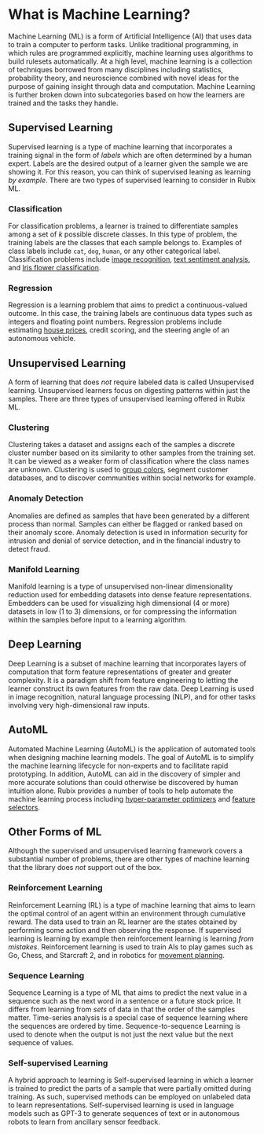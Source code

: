 # What is Machine Learning?
Machine Learning (ML) is a form of Artificial Intelligence (AI) that uses data to train a computer to perform tasks. Unlike traditional programming, in which rules are programmed explicitly, machine learning uses algorithms to build rulesets automatically. At a high level, machine learning is a collection of techniques borrowed from many disciplines including statistics, probability theory, and neuroscience combined with novel ideas for the purpose of gaining insight through data and computation. Machine Learning is further broken down into subcategories based on how the learners are trained and the tasks they handle.

## Supervised Learning
Supervised learning is a type of machine learning that incorporates a training signal in the form of *labels* which are often determined by a human expert. Labels are the desired output of a learner given the sample we are showing it. For this reason, you can think of supervised leaning as learning *by example*. There are two types of supervised learning to consider in Rubix ML.

### Classification
For classification problems, a learner is trained to differentiate samples among a set of *k* possible discrete classes. In this type of problem, the training labels are the classes that each sample belongs to. Examples of class labels include `cat`, `dog`, `human`, or any other categorical label. Classification problems include [image recognition](https://github.com/RubixML/CIFAR-10), [text sentiment analysis](https://github.com/RubixML/Sentiment), and [Iris flower classification](https://github.com/RubixML/Iris).

### Regression
Regression is a learning problem that aims to predict a continuous-valued outcome. In this case, the training labels are continuous data types such as integers and floating point numbers. Regression problems include estimating [house prices](https://github.com/RubixML/Housing), credit scoring, and the steering angle of an autonomous vehicle.

## Unsupervised Learning
A form of learning that does *not* require labeled data is called Unsupervised learning. Unsupervised learners focus on digesting patterns within just the samples. There are three types of unsupervised learning offered in Rubix ML.

### Clustering
Clustering takes a dataset and assigns each of the samples a discrete cluster number based on its similarity to other samples from the training set. It can be viewed as a weaker form of classification where the class names are unknown. Clustering is used to [group colors](https://github.com/RubixML/Colors), segment customer databases, and to discover communities within social networks for example.

### Anomaly Detection
Anomalies are defined as samples that have been generated by a different process than normal. Samples can either be flagged or ranked based on their anomaly score. Anomaly detection is used in information security for intrusion and denial of service detection, and in the financial industry to detect fraud.

### Manifold Learning
Manifold learning is a type of unsupervised non-linear dimensionality reduction used for embedding datasets into dense feature representations. Embedders can be used for visualizing high dimensional (4 or more) datasets in low (1 to 3) dimensions, or for compressing the information within the samples before input to a learning algorithm.

## Deep Learning
Deep Learning is a subset of machine learning that incorporates layers of computation that form feature representations of greater and greater complexity. It is a paradigm shift from feature engineering to letting the learner construct its own features from the raw data. Deep Learning is used in image recognition, natural language processing (NLP), and for other tasks involving very high-dimensional raw inputs.

## AutoML
Automated Machine Learning (AutoML) is the application of automated tools when designing machine learning models. The goal of AutoML is to simplify the machine learning lifecycle for non-experts and to facilitate rapid prototyping. In addition, AutoML can aid in the discovery of simpler and more accurate solutions than could otherwise be discovered by human intuition alone. Rubix provides a number of tools to help automate the machine learning process including [hyper-parameter optimizers](hyper-parameter-tuning.md#hyper-parameter-optimization) and [feature selectors](preprocessing.md#feature-selection).

## Other Forms of ML
Although the supervised and unsupervised learning framework covers a substantial number of problems, there are other types of machine learning that the library does *not* support out of the box.

### Reinforcement Learning
Reinforcement Learning (RL) is a type of machine learning that aims to learn the optimal control of an agent within an environment through cumulative reward. The data used to train an RL learner are the states obtained by performing some action and then observing the response. If supervised learning is learning by example then reinforcement learning is learning *from mistakes*. Reinforcement learning is used to train AIs to play games such as Go, Chess, and Starcraft 2, and in robotics for [movement planning](https://github.com/andrewdalpino/TankRobot).

### Sequence Learning
Sequence Learning is a type of ML that aims to predict the next value in a sequence such as the next word in a sentence or a future stock price. It differs from learning from *sets* of data in that the order of the samples matter. Time-series analysis is a special case of sequence learning where the sequences are ordered by time. Sequence-to-sequence Learning is used to denote when the output is not just the next value but the next sequence of values.

### Self-supervised Learning
A hybrid approach to learning is Self-supervised learning in which a learner is trained to predict the parts of a sample that were partially omitted during training. As such, supervised methods can be employed on unlabeled data to learn representations. Self-supervised learning is used in language models such as GPT-3 to generate sequences of text or in autonomous robots to learn from ancillary sensor feedback.
